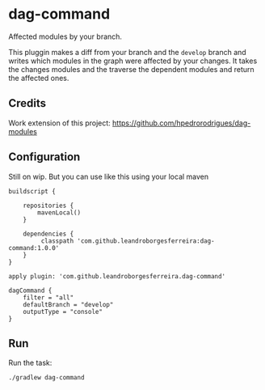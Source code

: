 # dag-command

Affected modules by your branch. 

This pluggin makes a diff from your branch and the `develop` branch and writes which modules in the graph were affected by your changes. It takes the changes modules and the traverse the dependent modules and return the affected ones. 


## Credits

Work extension of this project: https://github.com/hpedrorodrigues/dag-modules

## Configuration

Still on wip. But you can use like this using your local maven

```
buildscript {

    repositories {
        mavenLocal()
    }

    dependencies {
		 classpath 'com.github.leandroborgesferreira:dag-command:1.0.0'
    }
}

apply plugin: 'com.github.leandroborgesferreira.dag-command'

dagCommand {
    filter = "all"
    defaultBranch = "develop"
    outputType = "console"
}
```

## Run

Run the task:

```
./gradlew dag-command
```
